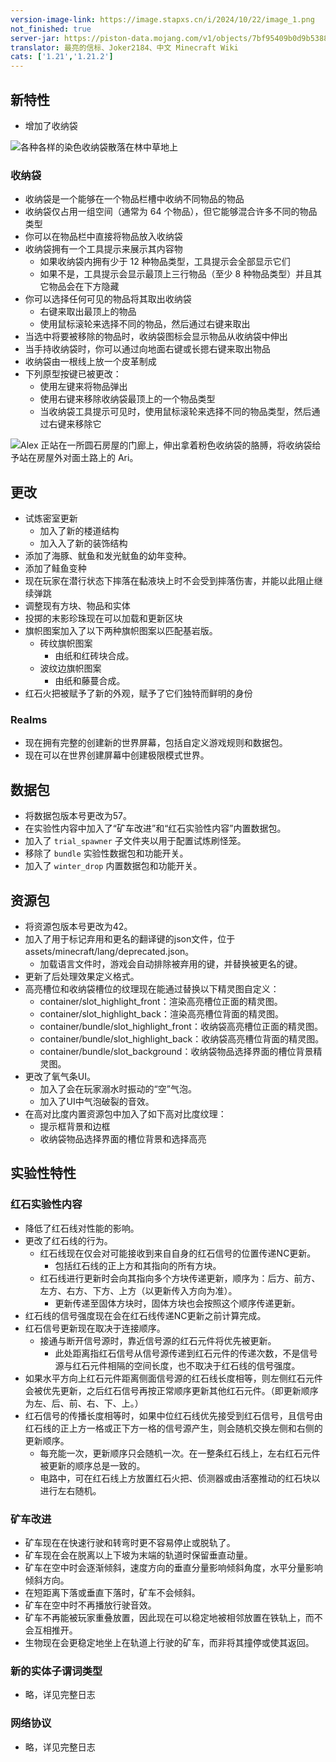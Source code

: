 ```yaml
---
version-image-link: https://image.stapxs.cn/i/2024/10/22/image_1.png
not_finished: true
server-jar: https://piston-data.mojang.com/v1/objects/7bf95409b0d9b5388bfea3704ec92012d273c14c/server.jar
translator: 最亮的信标、Joker2184、中文 Minecraft Wiki
cats: ['1.21','1.21.2']
---
```

## 新特性
* 增加了收纳袋

![](https://image.stapxs.cn/i/2024/10/23/image.png "各种各样的染色收纳袋散落在林中草地上")

### 收纳袋
* 收纳袋是一个能够在一个物品栏槽中收纳不同物品的物品
* 收纳袋仅占用一组空间（通常为 64 个物品），但它能够混合许多不同的物品类型
* 你可以在物品栏中直接将物品放入收纳袋
* 收纳袋拥有一个工具提示来展示其内容物
    * 如果收纳袋内拥有少于 12 种物品类型，工具提示会全部显示它们
    * 如果不是，工具提示会显示最顶上三行物品（至少 8 种物品类型）并且其它物品会在下方隐藏
* 你可以选择任何可见的物品将其取出收纳袋
    * 右键来取出最顶上的物品
    * 使用鼠标滚轮来选择不同的物品，然后通过右键来取出
* 当选中将要被移除的物品时，收纳袋图标会显示物品从收纳袋中伸出
* 当手持收纳袋时，你可以通过向地面右键或长摁右键来取出物品
* 收纳袋由一根线上放一个皮革制成
* 下列原型按键已被更改：
    * 使用左键来将物品弹出
    * 使用右键来移除收纳袋最顶上的一个物品类型
    * 当收纳袋工具提示可见时，使用鼠标滚轮来选择不同的物品类型，然后通过右键来移除它

![](https://image.stapxs.cn/i/2024/10/23/image_1.png "Alex 正站在一所圆石房屋的门廊上，伸出拿着粉色收纳袋的胳膊，将收纳袋给予站在房屋外对面土路上的 Ari。")


## 更改
* 试炼密室更新
  * 加入了新的楼道结构
  * 加入入了新的装饰结构
* 添加了海豚、鱿鱼和发光鱿鱼的幼年变种。
* 添加了鲑鱼变种
* 现在玩家在潜行状态下摔落在黏液块上时不会受到摔落伤害，并能以此阻止继续弹跳
* 调整现有方块、物品和实体
* 投掷的末影珍珠现在可以加载和更新区块
* 旗帜图案加入了以下两种旗帜图案以匹配基岩版。
  * 砖纹旗帜图案
    * 由纸和红砖块合成。
  * 波纹边旗帜图案
    * 由纸和藤蔓合成。
* 红石火把被赋予了新的外观，赋予了它们独特而鲜明的身份

### Realms
* 现在拥有完整的创建新的世界屏幕，包括自定义游戏规则和数据包。
* 现在可以在世界创建屏幕中创建极限模式世界。

## 数据包
* 将数据包版本号更改为57。
* 在实验性内容中加入了“矿车改进”和“红石实验性内容”内置数据包。
* 加入了 `trial_spawner` 子文件夹以用于配置试炼刷怪笼。
* 移除了 `bundle` 实验性数据包和功能开关。
* 加入了 `winter_drop` 内置数据包和功能开关。

## 资源包
* 将资源包版本号更改为42。
* 加入了用于标记弃用和更名的翻译键的json文件，位于assets/minecraft/lang/deprecated.json。
  * 加载语言文件时，游戏会自动排除被弃用的键，并替换被更名的键。
* 更新了后处理效果定义格式。
* 高亮槽位和收纳袋槽位的纹理现在能通过替换以下精灵图自定义：
  * container/slot_highlight_front：渲染高亮槽位正面的精灵图。
  * container/slot_highlight_back：渲染高亮槽位背面的精灵图。
  * container/bundle/slot_highlight_front：收纳袋高亮槽位正面的精灵图。
  * container/bundle/slot_highlight_back：收纳袋高亮槽位背面的精灵图。
  * container/bundle/slot_background：收纳袋物品选择界面的槽位背景精灵图。
* 更改了氧气条UI。
  * 加入了会在玩家溺水时振动的“空”气泡。
  * 加入了UI中气泡破裂的音效。
* 在高对比度内置资源包中加入了如下高对比度纹理：
  * 提示框背景和边框
  * 收纳袋物品选择界面的槽位背景和选择高亮

## 实验性特性

### 红石实验性内容

* 降低了红石线对性能的影响。
* 更改了红石线的行为。
  * 红石线现在仅会对可能接收到来自自身的红石信号的位置传递NC更新。
    * 包括红石线的正上方和其指向的所有方块。
  * 红石线进行更新时会向其指向多个方块传递更新，顺序为：后方、前方、左方、右方、下方、上方（以更新传入方向为准）。
    * 更新传递至固体方块时，固体方块也会按照这个顺序传递更新。
* 红石线的信号强度现在会在红石线传递NC更新之前计算完成。
* 红石信号更新现在取决于连接顺序。
  * 接通与断开信号源时，靠近信号源的红石元件将优先被更新。
    * 此处距离指红石信号从信号源传递到红石元件的传递次数，不是信号源与红石元件相隔的空间长度，也不取决于红石线的信号强度。
* 如果水平方向上红石元件距离侧面信号源的红石线长度相等，则左侧红石元件会被优先更新，之后红石信号再按正常顺序更新其他红石元件。（即更新顺序为左、后、前、右、下、上。）
* 红石信号的传播长度相等时，如果中位红石线优先接受到红石信号，且信号由红石线的正上方一格或正下方一格的信号源产生，则会随机交换左侧和右侧的更新顺序。
  * 每充能一次，更新顺序只会随机一次。在一整条红石线上，左右红石元件被更新的顺序总是一致的。
  * 电路中，可在红石线上方放置红石火把、侦测器或由活塞推动的红石块以进行左右随机。

### 矿车改进

* 矿车现在在快速行驶和转弯时更不容易停止或脱轨了。
* 矿车现在会在脱离以上下坡为末端的轨道时保留垂直动量。
* 矿车在空中时会逐渐倾斜，速度方向的垂直分量影响倾斜角度，水平分量影响倾斜方向。
* 在短距离下落或垂直下落时，矿车不会倾斜。
* 矿车在空中时不再播放行驶音效。
* 矿车不再能被玩家重叠放置，因此现在可以稳定地被相邻放置在铁轨上，而不会互相推开。
* 生物现在会更稳定地坐上在轨道上行驶的矿车，而非将其撞停或使其返回。

### 新的实体子谓词类型
* 略，详见完整日志
### 网络协议
* 略，详见完整日志 
